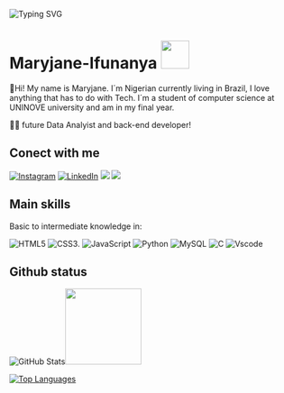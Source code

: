 
![Typing SVG](https://readme-typing-svg.demolab.com?font=Fira+Code&size=32&pause=1000&width=435&lines=Hey!+%3AD;+Welcome+to+my+profile!)

# Maryjane-Ifunanya <img width="50" src="https://i.gifer.com/av.gif">

👋Hi! My name is Maryjane. I´m Nigerian currently living in Brazil,
I love anything that has to do with Tech. I´m a student of computer science at UNINOVE university and am in my final year. 

👨‍💻 future Data Analyist and back-end developer!

## Conect with me
[![Instagram](https://img.shields.io/badge/Instagram-483D8B?style=for-the-badge&logo=instagram&logoColor=fff)](https://www.instagram.com/mj_official18)
[![LinkedIn](https://img.shields.io/badge/LinkedIn-483D8B?style=for-the-badge&logo=linkedin&logoColor=fff)](linkedin.com/in/maryjane-ifunanya-500287209)
<a href="https://www.youtube.com/@itsyourgirlmary1032" target="_blank"><img src="https://img.shields.io/badge/YouTube-FF0000?style=for-the-badge&logo=youtube&logoColor=white" target="_blank"></a>
 <a href = "mailto:maryjaneifunanya3@gmail.com"><img src="https://img.shields.io/badge/-Gmail-%23333?style=for-the-badge&logo=gmail&logoColor=white" target="_blank"></a>

## Main skills
Basic to intermediate knowledge in:

![HTML5](https://img.shields.io/badge/HTML-000?style=for-the-badge&logo=html5&logoColor=30A3DC)
![CSS3](https://img.shields.io/badge/CSS3-000?style=for-the-badge&logo=css3&logoColor=E94D5F).
![JavaScript](https://img.shields.io/badge/JavaScript-000?style=for-the-badge&logo=javascript&logoColor=30A3DC)
![Python](https://img.shields.io/badge/python-000?style=for-the-badge&logo=python&logoColor=30A3DC)
![MySQL](https://img.shields.io/badge/MySQL-00000F?style=for-the-badge&logo=mysql&logoColor=white)
![C](https://img.shields.io/badge/C-00599C?style=for-the-badge&logo=c&logoColor=white)
![Vscode](https://img.shields.io/badge/Vscode-007ACC?style=for-the-badge&logo=visual-studio-code&logoColor=white)


## Github status
![GitHub Stats](https://github-readme-stats.vercel.app/api?username=MaryJane-Ifunanya&theme=transparent&bg_color=483D8B&border_color=fff&show_icons=true&icon_color=fff&title_color=fff&text_color=fff&hide_title=true&hide=stars)<img width="135" src="https://i.gifer.com/PYh.gif">



[![Top Languages](https://github-readme-stats.vercel.app/api/top-langs/?username=maryjane-ifunanya&layout=compact&langs_count=6&theme=radical)](https://github.com/maryjane-ifunanya)
